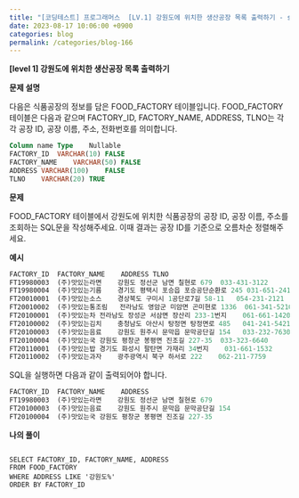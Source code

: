 ```yaml
---
title: "[코딩테스트] 프로그래머스  [LV.1] 강원도에 위치한 생산공장 목록 출력하기 - sql-select"
date: 2023-08-17 10:06:00 +0900
categories: blog
permalink: /categories/blog-166
---
```



**[level 1] 강원도에 위치한 생산공장 목록 출력하기**



**문제 설명**

다음은 식품공장의 정보를 담은 FOOD_FACTORY 테이블입니다. FOOD_FACTORY 테이블은 다음과 같으며 FACTORY_ID, FACTORY_NAME, ADDRESS, TLNO는 각각 공장 ID, 공장 이름, 주소, 전화번호를 의미합니다.

```sql
Column name	Type	Nullable
FACTORY_ID	VARCHAR(10)	FALSE
FACTORY_NAME	VARCHAR(50)	FALSE
ADDRESS	VARCHAR(100)	FALSE
TLNO	VARCHAR(20)	TRUE
```

**문제**

FOOD_FACTORY 테이블에서 강원도에 위치한 식품공장의 공장 ID, 공장 이름, 주소를 조회하는 SQL문을 작성해주세요. 이때 결과는 공장 ID를 기준으로 오름차순 정렬해주세요.




**예시**

```sql
FACTORY_ID	FACTORY_NAME	ADDRESS	TLNO
FT19980003	(주)맛있는라면	강원도 정선군 남면 칠현로 679	033-431-3122
FT19980004	(주)맛있는기름	경기도 평택시 포승읍 포승공단순환로 245	031-651-2410
FT20010001	(주)맛있는소스	경상북도 구미시 1공단로7길 58-11	054-231-2121
FT20010002	(주)맛있는통조림	전라남도 영암군 미암면 곤미현로 1336	061-341-5210
FT20100001	(주)맛있는차	전라남도 장성군 서삼면 장산리 233-1번지	061-661-1420
FT20100002	(주)맛있는김치	충청남도 아산시 탕정면 탕정면로 485	041-241-5421
FT20100003	(주)맛있는음료	강원도 원주시 문막읍 문막공단길 154	033-232-7630
FT20100004	(주)맛있는국	강원도 평창군 봉평면 진조길 227-35	033-323-6640
FT20110001	(주)맛있는밥	경기도 화성시 팔탄면 가재리 34번지	031-661-1532
FT20110002	(주)맛있는과자	광주광역시 북구 하서로 222	062-211-7759
```

SQL을 실행하면 다음과 같이 출력되어야 합니다.

```sql
FACTORY_ID	FACTORY_NAME	ADDRESS
FT19980003	(주)맛있는라면	강원도 정선군 남면 칠현로 679
FT20100003	(주)맛있는음료	강원도 원주시 문막읍 문막공단길 154
FT20100004	(주)맛있는국	강원도 평창군 봉평면 진조길 227-35
```

**나의 풀이**

```

SELECT FACTORY_ID, FACTORY_NAME, ADDRESS
FROM FOOD_FACTORY 
WHERE ADDRESS LIKE '강원도%'
ORDER BY FACTORY_ID

```


